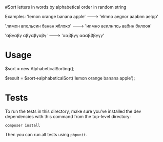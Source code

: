 #Sort letters in words by alphabetical order in random string

Examples:
'lemon orange banana apple' ---> 'elmno aegnor aaabnn aelpp'

'лимон апельсин банан яблоко' ---> 'илмно аеилнпсь аабнн бклооя'

'αβγαβγ αβγαβγαβγ' ---> 'ααββγγ αααβββγγγ'



# Usage

$sort = new AlphabeticalSorting();

$result = $sort->alphabeticalSort('lemon orange banana apple');



# Tests

To run the tests in this directory, make sure you've installed the dev dependencies with this command from the top-level directory:

```
composer install
```

Then you can run all tests using `phpunit`.
